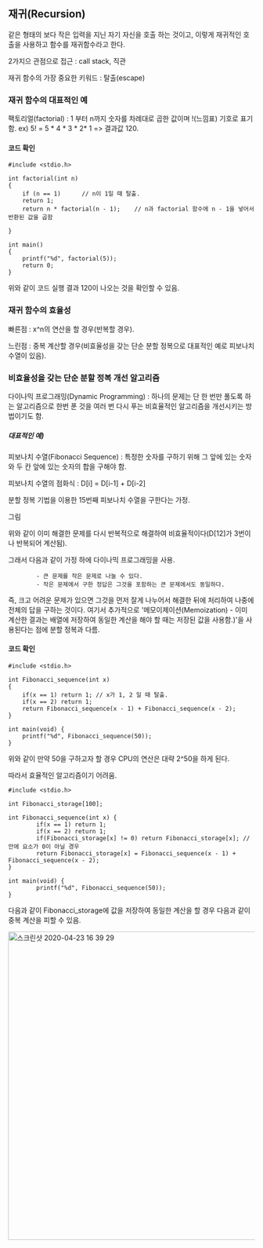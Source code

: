 ## 재귀(Recursion)
같은 형태의 보다 작은 입력을 지닌 자기 자신을 호출 하는 것이고, 이렇게 재귀적인 호출을 사용하고 함수를 재귀함수라고 한다.

2가지으 관점으로 접근 : call stack, 직관

재귀 함수의 가장 중요한 키워드 : 탈출(escape)

### 재귀 함수의 대표적인 예
팩토리얼(factorial) : 1 부터 n까지 숫자를 차례대로 곱한 값이며 !(느낌표) 기호로 표기함.
ex) 5! = 5 * 4 * 3 * 2* 1 => 결과값 120.

#### 코드 확인

    #include <stdio.h>

    int factorial(int n)
    {
        if (n == 1)      // n이 1일 때 탈출.
        return 1;        
        return n * factorial(n - 1);    // n과 factorial 함수에 n - 1을 넣어서 반환된 값을 곱함

    }

    int main()
    {
        printf("%d", factorial(5));
        return 0;
    }

위와 같이 코드 실행 결과 120이 나오는 것을 확인할 수 있음.

### 재귀 함수의 효율성
빠른점 :  x^n의 연산을 할 경우(반복할 경우).

느린점 : 중복 계산할 경우(비효율성을 갖는 단순 분할 정복으로 대표적인 예로 피보나치 수열이 있음).

### 비효율성을 갖는 단순 분할 정복 개선 알고리즘
다이나믹 프로그래밍(Dynamic Programming) : 하나의 문제는 단 한 번만 풀도록 하는 알고리즘으로 한번 푼 것을 여러 번 다시 푸는 비효율적인 알고리즘을 개선시키는 방법이기도 함.

##### 대표적인 예)

피보나치 수열(Fibonacci Sequence) : 특정한 숫자를 구하기 위해 그 앞에 있는 숫자와 두 칸 앞에 있는 숫자의 합을 구해야 함.

피보나치 수열의 점화식 : D[i] = D[i-1] + D[i-2]

분할 정복 기법을 이용한 15번째 피보나치 수열을 구한다는 가정.

그림

위와 같이 이미 해결한 문제를 다시 반복적으로 해결하여 비효율적이다(D[12]가 3번이나 반복되어 계산됨).

그래서 다음과 같이 가정 하에 다이나믹 프로그래밍을 사용.
            
            - 큰 문제를 작은 문제로 나눌 수 있다.
            - 작은 문제에서 구한 정답은 그것을 포함하는 큰 문제에서도 동일하다.
            
즉, 크고 어려운 문제가 있으면 그것을 먼저 잘게 나누어서 해결한 뒤에 처리하여 나중에 전체의 답을 구하는 것이다.
여기서 추가적으로 '메모이제이션(Memoization) - 이미 계산한 결과는 배열에 저장하여 동일한 계산을 해야 할 때는 저장된 값을 사용함.)'을 사용된다는 점에 분할 정복과 다름.

#### 코드 확인

    #include <stdio.h>

    int Fibonacci_sequence(int x) 
    {
        if(x == 1) return 1; // x가 1, 2 일 때 탈출.
        if(x == 2) return 1;
        return Fibonacci_sequence(x - 1) + Fibonacci_sequence(x - 2);
    }

    int main(void) {
        printf("%d", Fibonacci_sequence(50));   
    }

위와 같이 만약 50을 구하고자 할 경우 CPU의 연산은 대략 2^50을 하게 된다.

따라서 효율적인 알고리즘이기 어려움.

    #include <stdio.h>

    int Fibonacci_storage[100];

    int Fibonacci_sequence(int x) {
            if(x == 1) return 1;
            if(x == 2) return 1;
            if(Fibonacci_storage[x] != 0) return Fibonacci_storage[x]; // 안에 요소가 0이 아닐 경우
            return Fibonacci_storage[x] = Fibonacci_sequence(x - 1) + Fibonacci_sequence(x - 2);
    }

    int main(void) {
            printf("%d", Fibonacci_sequence(50));   
    }

다음과 같이 Fibonacci_storage에 값을 저장하여 동일한 계산을 할 경우 다음과 같이 중복 계산을 피할 수 있음.

<img width="628" alt="스크린샷 2020-04-23 16 39 29" src="https://user-images.githubusercontent.com/45933225/80072302-03d83d80-8581-11ea-8f69-8d20242da290.png">

